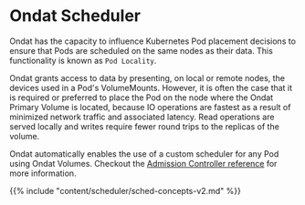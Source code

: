 # Ondat Scheduler

Ondat has the capacity to influence Kubernetes Pod placement decisions to
ensure that Pods are scheduled on the same nodes as their data. This
functionality is known as `Pod Locality`.

Ondat grants access to data by presenting, on local or remote nodes, the
devices used in a Pod's VolumeMounts. However, it is often the case that it is
required or preferred to place the Pod on the node where the Ondat Primary
Volume is located, because IO operations are fastest as a result of minimized
network traffic and associated latency. Read operations are served locally and
writes require fewer round trips to the replicas of the volume.

Ondat automatically enables the use of a custom scheduler for any Pod
using Ondat Volumes. Checkout the [Admission Controller reference](../../reference/scheduler/admission-controller.md) for more
information.


{{% include "content/scheduler/sched-concepts-v2.md" %}}

